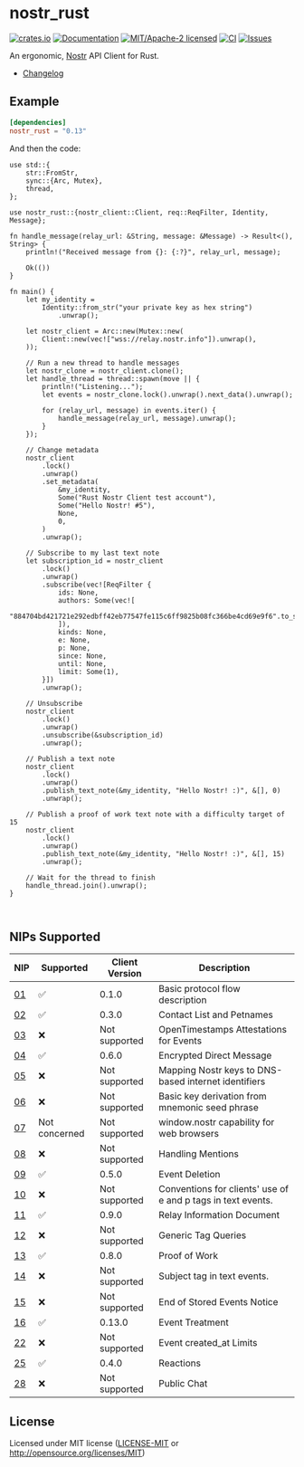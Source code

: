 # nostr_rust

[![crates.io](https://img.shields.io/crates/v/nostr_rust.svg)](https://crates.io/crates/nostr_rust)
[![Documentation](https://docs.rs/nostr_rust/badge.svg)](https://docs.rs/nostr_rust)
[![MIT/Apache-2 licensed](https://img.shields.io/crates/l/nostr_rust.svg)](./LICENSE.txt)
[![CI](https://github.com/0xtlt/nostr_rust/actions/workflows/ci.yml/badge.svg)](https://github.com/0xtlt/nostr_rust/actions/workflows/ci.yml)
[![Issues](https://img.shields.io/github/issues/0xtlt/nostr_rust)](https://img.shields.io/github/issues/0xtlt/nostr_rust)

An ergonomic, [Nostr](https://github.com/nostr-protocol/nostr) API Client for Rust.

- [Changelog](CHANGELOG.md)

## Example

```toml
[dependencies]
nostr_rust = "0.13"
```

And then the code:

```rust,norun
use std::{
    str::FromStr,
    sync::{Arc, Mutex},
    thread,
};

use nostr_rust::{nostr_client::Client, req::ReqFilter, Identity, Message};

fn handle_message(relay_url: &String, message: &Message) -> Result<(), String> {
    println!("Received message from {}: {:?}", relay_url, message);

    Ok(())
}

fn main() {
    let my_identity =
        Identity::from_str("your private key as hex string")
            .unwrap();

    let nostr_client = Arc::new(Mutex::new(
        Client::new(vec!["wss://relay.nostr.info"]).unwrap(),
    ));

    // Run a new thread to handle messages
    let nostr_clone = nostr_client.clone();
    let handle_thread = thread::spawn(move || {
        println!("Listening...");
        let events = nostr_clone.lock().unwrap().next_data().unwrap();

        for (relay_url, message) in events.iter() {
            handle_message(relay_url, message).unwrap();
        }
    });

    // Change metadata
    nostr_client
        .lock()
        .unwrap()
        .set_metadata(
            &my_identity,
            Some("Rust Nostr Client test account"),
            Some("Hello Nostr! #5"),
            None,
            0,
        )
        .unwrap();

    // Subscribe to my last text note
    let subscription_id = nostr_client
        .lock()
        .unwrap()
        .subscribe(vec![ReqFilter {
            ids: None,
            authors: Some(vec![
                "884704bd421721e292edbff42eb77547fe115c6ff9825b08fc366be4cd69e9f6".to_string(),
            ]),
            kinds: None,
            e: None,
            p: None,
            since: None,
            until: None,
            limit: Some(1),
        }])
        .unwrap();

    // Unsubscribe
    nostr_client
        .lock()
        .unwrap()
        .unsubscribe(&subscription_id)
        .unwrap();

    // Publish a text note
    nostr_client
        .lock()
        .unwrap()
        .publish_text_note(&my_identity, "Hello Nostr! :)", &[], 0)
        .unwrap();

    // Publish a proof of work text note with a difficulty target of 15
    nostr_client
        .lock()
        .unwrap()
        .publish_text_note(&my_identity, "Hello Nostr! :)", &[], 15)
        .unwrap();

    // Wait for the thread to finish
    handle_thread.join().unwrap();
}



```

## NIPs Supported

| NIP                                                            | Supported     | Client Version | Description                                                  |
| -------------------------------------------------------------- | ------------- | -------------- | ------------------------------------------------------------ |
| [01](https://github.com/nostr-protocol/nips/blob/master/01.md) | ✅            | 0.1.0          | Basic protocol flow description                              |
| [02](https://github.com/nostr-protocol/nips/blob/master/02.md) | ✅            | 0.3.0          | Contact List and Petnames                                    |
| [03](https://github.com/nostr-protocol/nips/blob/master/03.md) | ❌            | Not supported  | OpenTimestamps Attestations for Events                       |
| [04](https://github.com/nostr-protocol/nips/blob/master/04.md) | ✅            | 0.6.0          | Encrypted Direct Message                                     |
| [05](https://github.com/nostr-protocol/nips/blob/master/05.md) | ❌            | Not supported  | Mapping Nostr keys to DNS-based internet identifiers         |
| [06](https://github.com/nostr-protocol/nips/blob/master/06.md) | ❌            | Not supported  | Basic key derivation from mnemonic seed phrase               |
| [07](https://github.com/nostr-protocol/nips/blob/master/07.md) | Not concerned | Not supported  | window.nostr capability for web browsers                     |
| [08](https://github.com/nostr-protocol/nips/blob/master/08.md) | ❌            | Not supported  | Handling Mentions                                            |
| [09](https://github.com/nostr-protocol/nips/blob/master/09.md) | ✅            | 0.5.0          | Event Deletion                                               |
| [10](https://github.com/nostr-protocol/nips/blob/master/10.md) | ❌            | Not supported  | Conventions for clients' use of e and p tags in text events. |
| [11](https://github.com/nostr-protocol/nips/blob/master/11.md) | ✅            | 0.9.0          | Relay Information Document                                   |
| [12](https://github.com/nostr-protocol/nips/blob/master/12.md) | ❌            | Not supported  | Generic Tag Queries                                          |
| [13](https://github.com/nostr-protocol/nips/blob/master/13.md) | ✅            | 0.8.0          | Proof of Work                                                |
| [14](https://github.com/nostr-protocol/nips/blob/master/14.md) | ❌            | Not supported  | Subject tag in text events.                                  |
| [15](https://github.com/nostr-protocol/nips/blob/master/15.md) | ❌            | Not supported  | End of Stored Events Notice                                  |
| [16](https://github.com/nostr-protocol/nips/blob/master/16.md) | ✅            | 0.13.0         | Event Treatment                                              |
| [22](https://github.com/nostr-protocol/nips/blob/master/22.md) | ❌            | Not supported  | Event created_at Limits                                      |
| [25](https://github.com/nostr-protocol/nips/blob/master/25.md) | ✅            | 0.4.0          | Reactions                                                    |
| [28](https://github.com/nostr-protocol/nips/blob/master/28.md) | ❌            | Not supported  | Public Chat                                                  |

## License

Licensed under MIT license ([LICENSE-MIT](LICENSE-MIT) or <http://opensource.org/licenses/MIT>)
